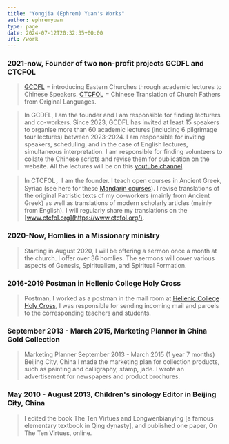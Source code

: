 ```yaml
---
title: "Yongjia (Ephrem) Yuan's Works"
author: ephremyuan
type: page
date: 2024-07-12T20:32:35+00:00
url: /work
---
```


### 2021-now, Founder of two non-profit projects GCDFL and CTCFOL

> [GCDFL](https://www.gcdfl.org/) = introducing Eastern Churches through academic lectures to Chinese Speakers. [CTCFOL](https://www.ctcfol.org/) = Chinese Translation of Church Fathers from Original Languages. 

> In GCDFL, I am the founder and I am responsible for finding lecturers and co-workers. Since 2023, GCDFL has invited at least 15 speakers to organise more than 60 academic lectures (including 6 pilgrimage tour lectures) between 2023-2024. I am responsible for inviting speakers, scheduling, and in the case of English lectures, simultaneous interpretation. I am responsible for finding volunteers to collate the Chinese scripts and revise them for publication on the website. All the lectures will be on this [youtube channel](https://www.youtube.com/@gcdfl).

> In CTCFOL，I am the founder. I teach open courses in Ancient Greek, Syriac (see here for these [Mandarin courses](https://forum.ctcfol.org/)). I revise translations of the original Patristic texts of my co-workers (mainly from Ancient Greek) as well as translations of modern scholarly articles (mainly from English). I will regularly share my translations on the [www.ctcfol.org](https://www.ctcfol.org/).


### 2020-Now, Homlies in a Missionary ministry

> Starting in August 2020, I will be offering a sermon once a month at the church. I offer over 36 homlies. The sermons will cover various aspects of Genesis, Spiritualism, and Spiritual Formation.

### 2016-2019 Postman in Hellenic College Holy Cross

> Postman, I worked as a postman in the mail room at [Hellenic College Holy Cross](https://www.hchc.edu/), I was responsible for sending incoming mail and parcels to the corresponding teachers and students. 


### September 2013 - March 2015, Marketing Planner in China Gold Collection

> Marketing Planner September 2013 - March 2015 (1 year 7 months) Beijing City, China I made the marketing plan for collection products, such as painting and calligraphy, stamp, jade. I wrote an advertisement for newspapers and product brochures. 

### May 2010 - August 2013, Children's sinology Editor in Beijing City, China 

> I edited the book The Ten Virtues and Longwenbianying [a famous elementary textbook in Qing dynasty], and published one paper, On The Ten Virtues, online.
